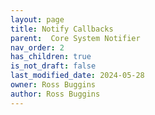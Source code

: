 ```yaml
---
layout: page
title: Notify Callbacks
parent:  Core System Notifier
nav_order: 2
has_children: true
is_not_draft: false
last_modified_date: 2024-05-28
owner: Ross Buggins
author: Ross Buggins
---
```

